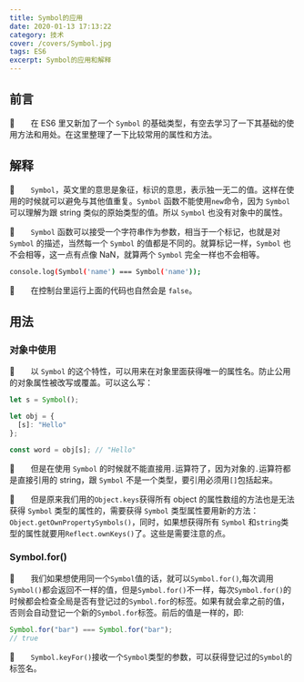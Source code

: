 ```yaml
---
title: Symbol的应用
date: 2020-01-13 17:13:22
category: 技术
cover: /covers/Symbol.jpg
tags: ES6
excerpt: Symbol的应用和解释
---
```


## 前言

&emsp;&emsp;在 ES6 里又新加了一个 `Symbol` 的基础类型，有空去学习了一下其基础的使用方法和用处。在这里整理了一下比较常用的属性和方法。

## 解释

&emsp;&emsp;`Symbol`，英文里的意思是象征，标识的意思，表示独一无二的值。这样在使用的时候就可以避免与其他值重复。`Symbol` 函数不能使用`new`命令，因为 `Symbol` 可以理解为跟 string 类似的原始类型的值。所以 `Symbol` 也没有对象中的属性。

&emsp;&emsp;`Symbol` 函数可以接受一个字符串作为参数，相当于一个标记，也就是对 `Symbol` 的描述，当然每一个 `Symbol` 的值都是不同的。就算标记一样，`Symbol` 也不会相等，这一点有点像 NaN，就算两个 `Symbol` 完全一样也不会相等。

```bash
console.log(Symbol('name') === Symbol('name'));
```

&emsp;&emsp;在控制台里运行上面的代码也自然会是 `false`。

## 用法

### 对象中使用

&emsp;&emsp;以 `Symbol` 的这个特性，可以用来在对象里面获得唯一的属性名。防止公用的对象属性被改写或覆盖。可以这么写：

```typescript
let s = Symbol();

let obj = {
  [s]: "Hello"
};

const word = obj[s]; // "Hello"
```

&emsp;&emsp;但是在使用 `Symbol` 的时候就不能直接用`.`运算符了，因为对象的`.`运算符都是直接引用的 string，跟 `Symbol` 不是一个类型，要引用必须用`[]`包括起来。

&emsp;&emsp;但是原来我们用的`Object.keys`获得所有 object 的属性数组的方法也是无法获得 `Symbol` 类型的属性的，需要获得 `Symbol` 类型属性要用新的方法：`Object.getOwnPropertySymbols()`，同时，如果想获得所有 `Symbol` 和`string`类型的属性就要用`Reflect.ownKeys()`了。这些是需要注意的点。

### Symbol.for()

&emsp;&emsp;我们如果想使用同一个`Symbol`值的话，就可以`Symbol.for()`,每次调用`Symbol()`都会返回不一样的值，但是`Symbol.for()`不一样，每次`Symbol.for()`的时候都会检查全局是否有登记过的`Symbol.for`的标签。如果有就会拿之前的值，否则会自动登记一个新的`Symbol.for`标签。前后的值是一样的，即:

```typescript
Symbol.for("bar") === Symbol.for("bar");
// true
```

&emsp;&emsp;`Symbol.keyFor()`接收一个`Symbol`类型的参数，可以获得登记过的`Symbol`的标签名。
